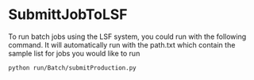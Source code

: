 # SubmittJobToLSF

To run batch jobs using the LSF system, you could run with the following command. It will automatically run with the path.txt which contain the sample list for jobs you would like to run


`
python run/Batch/submitProduction.py
`

